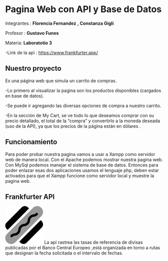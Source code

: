 # Pagina Web con API y Base de Datos 
Integrantes :
**Florencia Fernandez**
**, Constanza Gigli**

Profesor :
**Gustavo Funes**

Materia:
**Laboratotio 3**

-Link de la api :
<a href="https://www.frankfurter.app/">https://www.frankfurter.app/</a><br>

## Nuestro proyecto 
Es una página web que simula un carrito de compras.

-Lo primero al visualizar la pagina son los productos disponibles (cargados en base de datos).

-Se puede ir agregando las diversas opciones de compra a nuestro carrito. 

-En la sección de My Cart, se ve todo lo que deseamos comprar con su precio detallado, el total de la “compra” y convertirlo a la moneda deseada (uso de la API), ya que los precios de la página están en dólares .

<h2 class="code-line" data-line-start=30 data-line-end=31 ><a id="Funcionamiento_30"></a>Funcionamiento</h2>
<p class="has-line-data" data-line-start="32" data-line-end="33">Para poder probar  nuestra pagina vamos a usar a Xampp como servidor web de manera local.
Con el Apache podemos mostrar nuestra pagina web.
Con MySql podemos manejar el sistema de base de datos.
Entonces para poder enlazar esas dos aplicaciones usamos el lenguaje php, deben estar activados para que el Xampp funcione como servidor local y muestre la pagina web.

## Frankfurter API
 <img src="logoFrank.png" width="120">    
La api rastrea las tasas de referencia de divisas publicadas por el Banco Central Europeo ,está organizada en torno a rutas que designan la fecha solicitada o el intervalo de fechas. </li>
  



